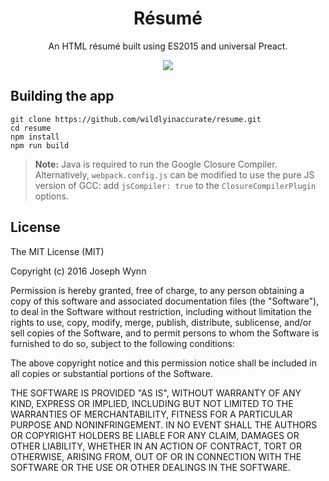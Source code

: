 <h1 align="center">Résumé</h1>

<p align="center">
    An HTML résumé built using ES2015 and universal Preact.
</p>

<p align="center">
    <a href="https://travis-ci.org/wildlyinaccurate/resume">
        <img src="https://travis-ci.org/wildlyinaccurate/resume.svg?branch=master">
    </a>
</p>

## Building the app

```
git clone https://github.com/wildlyinaccurate/resume.git
cd resume
npm install
npm run build
```

> **Note:** Java is required to run the Google Closure Compiler. Alternatively, `webpack.config.js` can be modified to use the pure JS version of GCC: add `jsCompiler: true` to the `ClosureCompilerPlugin` options.

## License

The MIT License (MIT)

Copyright (c) 2016 Joseph Wynn

Permission is hereby granted, free of charge, to any person obtaining a copy
of this software and associated documentation files (the "Software"), to deal
in the Software without restriction, including without limitation the rights
to use, copy, modify, merge, publish, distribute, sublicense, and/or sell
copies of the Software, and to permit persons to whom the Software is
furnished to do so, subject to the following conditions:

The above copyright notice and this permission notice shall be included in all
copies or substantial portions of the Software.

THE SOFTWARE IS PROVIDED "AS IS", WITHOUT WARRANTY OF ANY KIND, EXPRESS OR
IMPLIED, INCLUDING BUT NOT LIMITED TO THE WARRANTIES OF MERCHANTABILITY,
FITNESS FOR A PARTICULAR PURPOSE AND NONINFRINGEMENT. IN NO EVENT SHALL THE
AUTHORS OR COPYRIGHT HOLDERS BE LIABLE FOR ANY CLAIM, DAMAGES OR OTHER
LIABILITY, WHETHER IN AN ACTION OF CONTRACT, TORT OR OTHERWISE, ARISING FROM,
OUT OF OR IN CONNECTION WITH THE SOFTWARE OR THE USE OR OTHER DEALINGS IN THE
SOFTWARE.
